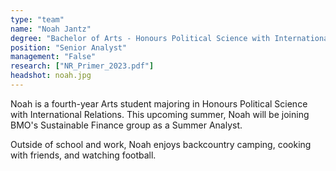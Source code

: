 ```yaml
---
type: "team"
name: "Noah Jantz"
degree: "Bachelor of Arts - Honours Political Science with International Relations | Year 4"
position: "Senior Analyst"
management: "False"
research: ["NR_Primer_2023.pdf"]
headshot: noah.jpg
---
```


Noah is a fourth-year Arts student majoring in Honours Political Science with International Relations. This upcoming summer, Noah will be joining BMO's Sustainable Finance group as a Summer Analyst.

Outside of school and work, Noah enjoys backcountry camping, cooking with friends, and watching football.
